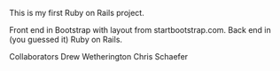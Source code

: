 This is my first Ruby on Rails project.

Front end in Bootstrap with layout from startbootstrap.com. Back end in (you guessed it) Ruby on Rails.

Collaborators
Drew Wetherington
Chris Schaefer

